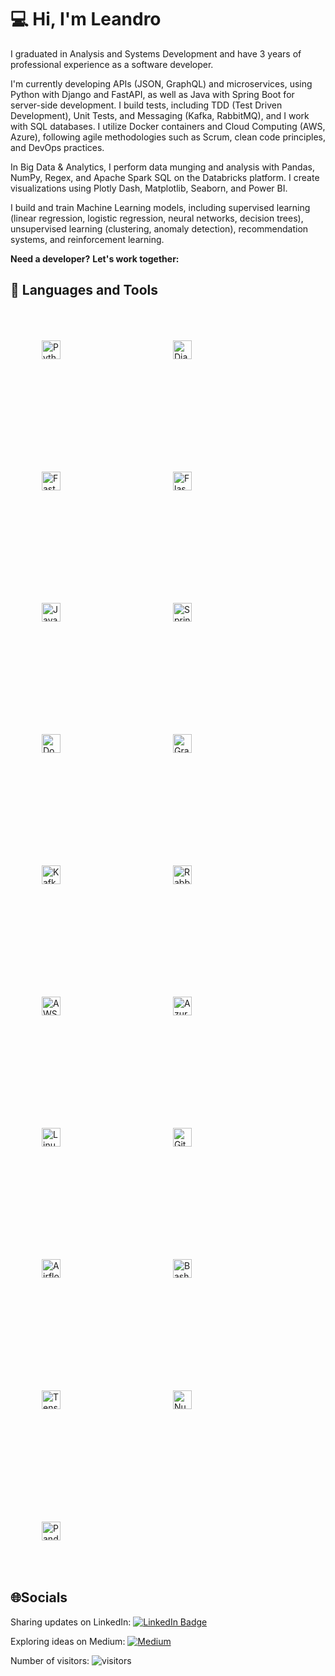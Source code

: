 # 💻 Hi, I'm Leandro


I graduated in Analysis and Systems Development and have 3 years of professional experience as a software developer.

I'm currently developing APIs (JSON, GraphQL) and microservices, using Python with Django and FastAPI, as well as Java with Spring Boot for server-side development. I build tests, including TDD (Test Driven Development), Unit Tests, and Messaging (Kafka, RabbitMQ), and I work with SQL databases. I utilize Docker containers and Cloud Computing (AWS, Azure), following agile methodologies such as Scrum, clean code principles, and DevOps practices.

In Big Data & Analytics, I perform data munging and analysis with Pandas, NumPy, Regex, and Apache Spark SQL on the Databricks platform. I create visualizations using Plotly Dash, Matplotlib, Seaborn, and Power BI.

I build and train Machine Learning models, including supervised learning (linear regression, logistic regression, neural networks, decision trees), unsupervised learning (clustering, anomaly detection), recommendation systems, and reinforcement learning.

**Need a developer?** 
**Let's work together:**

## 🧰 Languages and Tools
<div style="display: flex; flex-wrap: wrap; gap: 80px;">
    <img style="margin: 50px;" alt="Python" width="30px" src="https://cdn.jsdelivr.net/gh/devicons/devicon/icons/python/python-plain.svg"/>
    <img style="margin: 50px;" alt="Django" width="30px" src="https://cdn.jsdelivr.net/gh/devicons/devicon/icons/django/django-plain.svg"/>
    <img style="margin: 50px;" alt="FastAPI" width="30px" src="https://cdn.jsdelivr.net/gh/devicons/devicon/icons/fastapi/fastapi-original.svg"/>          
    <img style="margin: 50px;" alt="Flask" width="30px" src="https://cdn.jsdelivr.net/gh/devicons/devicon/icons/flask/flask-original.svg"/>          
    <img style="margin: 50px;" alt="Java" width="30px" src="https://cdn.jsdelivr.net/gh/devicons/devicon/icons/java/java-original.svg"/>
    <img style="margin: 50px;" alt="Spring" width="30px" src="https://cdn.jsdelivr.net/gh/devicons/devicon/icons/spring/spring-original.svg"/>
    <img style="margin: 50px;" alt="Docker" width="30px" src="https://cdn.jsdelivr.net/gh/devicons/devicon/icons/docker/docker-original.svg"/>          
    <img style="margin: 50px;" alt="GraphQL" width="30px" src="https://cdn.jsdelivr.net/gh/devicons/devicon/icons/graphql/graphql-plain.svg"/>
    <img style="margin: 50px;" alt="Kafka" width="30px" src="https://cdn.jsdelivr.net/gh/devicons/devicon/icons/apachekafka/apachekafka-original.svg"/>
    <img style="margin: 50px;" alt="RabbitMQ" width="30px" src="https://cdn.jsdelivr.net/gh/devicons/devicon@latest/icons/rabbitmq/rabbitmq-original.svg"/>
    <img style="margin: 50px;" alt="AWS" width="30px" src="https://cdn.jsdelivr.net/gh/devicons/devicon@latest/icons/amazonwebservices/amazonwebservices-original-wordmark.svg"/>          
    <img style="margin: 50px;" alt="Azure" width="30px" src="https://cdn.jsdelivr.net/gh/devicons/devicon@latest/icons/azure/azure-original.svg"/>          
    <img style="margin: 50px;" alt="Linux" width="30px" src="https://cdn.jsdelivr.net/gh/devicons/devicon/icons/linux/linux-original.svg"/>         
    <img style="margin: 50px;" alt="GitHub" width="30px" src="https://cdn.jsdelivr.net/gh/devicons/devicon/icons/github/github-original.svg"/>
    <img style="margin: 50px;" alt="Airflow" width="30px" src="https://cdn.jsdelivr.net/gh/devicons/devicon@latest/icons/apacheairflow/apacheairflow-original.svg"/>          
    <img style="margin: 50px;" alt="Bash" width="30px" src="https://cdn.jsdelivr.net/gh/devicons/devicon/icons/bash/bash-original.svg"/>
    <img style="margin: 50px;" alt="TensorFlow" width="30px" src="https://cdn.jsdelivr.net/gh/devicons/devicon/icons/tensorflow/tensorflow-original.svg"/>
    <img style="margin: 50px;" alt="NumPy" width="30px" src="https://cdn.jsdelivr.net/gh/devicons/devicon/icons/numpy/numpy-original.svg"/>                    
    <img style="margin: 50px;" alt="Pandas" width="30px" src="https://cdn.jsdelivr.net/gh/devicons/devicon/icons/pandas/pandas-original.svg"/>
</div>

## 🌐Socials
Sharing updates on LinkedIn: 
[![LinkedIn Badge](https://img.shields.io/badge/-LinkedIn-blue?style=flat-square&logo=Linkedin&logoColor=white&link=https://www.linkedin.com/in/leandroherdy/)](https://www.linkedin.com/in/leandroherdy/) 

Exploring ideas on Medium: 
[![Medium](https://img.shields.io/badge/Medium-12100E?logo=medium&logoColor=white&link=https://leandroherdy.medium.com/)](https://leandroherdy.medium.com/)

Number of visitors:
![visitors](https://visitor-badge.laobi.icu/badge?page_id=leandroherdy)

